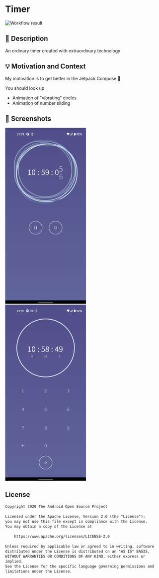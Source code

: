 # Timer

![Workflow result](https://github.com/SumeraMartin/AndroidDevChallenge-2/workflows/Check/badge.svg)


## :scroll: Description
An ordinary timer created with extraordinary technology


## :bulb: Motivation and Context

My motivation is to get better in the Jetpack Compose :muscle:

You should look up

- Animation of "vibrating" circles
- Animation of number sliding



## :camera_flash: Screenshots
<img src="/results/screenshot_1.png" width="260">&emsp;<img src="/results/screenshot_2.png" width="260">

## License
```
Copyright 2020 The Android Open Source Project

Licensed under the Apache License, Version 2.0 (the "License");
you may not use this file except in compliance with the License.
You may obtain a copy of the License at

    https://www.apache.org/licenses/LICENSE-2.0

Unless required by applicable law or agreed to in writing, software
distributed under the License is distributed on an "AS IS" BASIS,
WITHOUT WARRANTIES OR CONDITIONS OF ANY KIND, either express or implied.
See the License for the specific language governing permissions and
limitations under the License.
```
